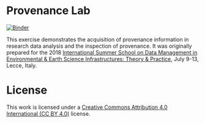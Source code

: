 # Provenance Lab

[![Binder](https://mybinder.org/badge.svg)](https://mybinder.org/v2/gh/markusstocker/lecce-summer-school/master)

This exercise demonstrates the acquisition of provenance information in research data analysis and the inspection of provenance. It was originally prepared for the 2018 [International Summer School on Data Management in Environmental & Earth Science Infrastructures: Theory & Practice](http://www.servicecentrelifewatch.eu/all-news/-/asset_publisher/bMOVB3kGqRZZ/content/international-summer-school/10194), July 9-13, Lecce, Italy.

# License

This work is licensed under a [Creative Commons Attribution 4.0 International (CC BY 4.0)](https://creativecommons.org/licenses/by/4.0/) license.
